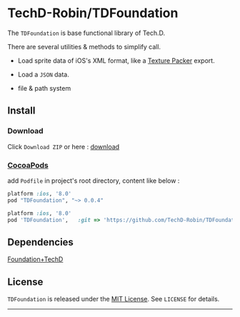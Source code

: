 
# TechD-Robin/TDFoundation

The `TDFoundation` is base functional library of Tech.D. <br>

There are several utilities & methods to simplify call.

* Load sprite data of iOS's XML format, like a [Texture Packer][TexturePackerLink] export.

* Load a `JSON` data.

* file & path system



## Install

### Download

Click `Download ZIP` or here : [download][downloadLink]


### [CocoaPods][cocoaPodsLink]

add `Podfile` in project's root directory, content like below : 

```ruby
platform :ios, '8.0'
pod "TDFoundation", "~> 0.0.4"

```

```ruby
platform :ios, '8.0'
pod 'TDFoundation',   :git => 'https://github.com/TechD-Robin/TDFoundation.git',    :branch => 'develop'
```

## Dependencies

[Foundation+TechD][dependenceFoundation+TechD]


## License

`TDFoundation` is released under the [MIT License][mitLink]. See `LICENSE` for details.


----
[TexturePackerLink]: https://www.codeandweb.com/texturepacker
[downloadLink]:https://github.com/TechD-Robin/TDFoundation/archive/master.zip
[cocoaPodsLink]:https://cocoapods.org/

[dependenceFoundation+TechD]: https://github.com/TechD-Robin/Foundation-TechD.git

[mitLink]:http://opensource.org/licenses/MIT


